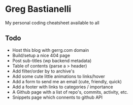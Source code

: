 # Greg Bastianelli

My personal coding cheatsheet available to all

## Todo

- Host this blog with gerrg.com domain
- Build/setup a nice 404 page
- Post sub-titles (wp backend metadata)
- Table of contents (parse a > header)
- Add filter/order by to archive's
- Add some cute little animations to links/hover
- Add a form to send me an email (cute, friendly, quick)
- Add a footer with links to categories / importance
- A Github page with a list of repo's, commits, activity, etc.
- Snippets page which connents to github API
